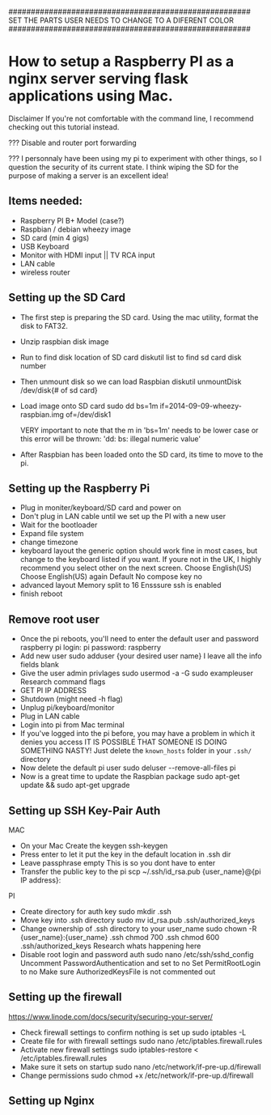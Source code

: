 <!--//

title: How to set up a home server using a Raspberry Pi
date: 2014-10-28
image: placeholder.webp
live: false

//-->

######################################################
SET THE PARTS USER NEEDS TO CHANGE TO A DIFERENT COLOR
######################################################


# How to setup a Raspberry PI as a nginx server serving flask applications using Mac.

Disclaimer
If you're not comfortable with the command line, I recommend checking out this tutorial instead.

??? Disable and router port forwarding
<!-- snippet -->??? I personnaly have been using my pi to experiment with other things, so I question the security of its current state. I think wiping the SD for the purpose of making a server is an excellent idea!

## Items needed:

* Raspberry PI B+ Model (case?)
* Raspbian / debian wheezy image
* SD card (min 4 gigs)
* USB Keyboard
* Monitor with HDMI input || TV RCA input
* LAN cable
* wireless router


## Setting up the SD Card

* The first step is preparing the SD card. Using the mac utility, format the disk to FAT32.
* Unzip raspbian disk image
* Run to find disk location of SD card
        diskutil list to find sd card disk number
* Then unmount disk so we can load Raspbian
        diskutil unmountDisk /dev/disk{# of sd card}
* Load image onto SD card
        sudo dd bs=1m if=2014-09-09-wheezy-raspbian.img of=/dev/disk1

    VERY important to note that the m in 'bs=1m' needs to be lower case or this error will be thrown:
        'dd: bs: illegal numeric value'
* After Raspbian has been loaded onto the SD card, its time to move to the pi.


## Setting up the Raspberry Pi

* Plug in moniter/keyboard/SD card and power on
* Don't plug in LAN cable until we set up the PI with a new user
* Wait for the bootloader
* Expand file system
* change timezone
* keyboard layout
    the generic option should work fine in most cases, but change to the keyboard listed if you want.
    If youre not in the UK, I highly recommend you select other on the next screen.
    Choose English(US)
    Choose English(US) again
    Default
    No compose key
    no
* advanced layout
    Memory split to 16
    Ensssure ssh is enabled
* finish reboot


## Remove root user

* Once the pi reboots, you'll need to enter the default user and password
        raspberry pi login: pi
        password: raspberry
* Add new user
        sudo adduser {your desired user name}
    I leave all the info fields blank
* Give the user admin privlages
        sudo usermod -a -G sudo exampleuser
    Research command flags
* GET PI IP ADDRESS
* Shutdown (might need -h flag)
* Unplug pi/keyboard/monitor
* Plug in LAN cable
* Login into pi from Mac terminal
* If you've logged into the pi before, you may have a problem in which it denies you access
        IT IS POSSIBLE THAT SOMEONE IS DOING SOMETHING NASTY!
    Just delete the `known_hosts` folder in your `.ssh/` directory
* Now delete the default pi user
        sudo deluser --remove-all-files pi
* Now is a great time to update the Raspbian package
        sudo apt-get update && sudo apt-get upgrade


## Setting up SSH Key-Pair Auth

MAC
* On your Mac Create the keygen
        ssh-keygen
* Press enter to let it put the key in the default location in .ssh dir
* Leave passphrase empty
    This is so you dont have to enter
* Transfer the public key to the pi
        scp ~/.ssh/id_rsa.pub {user_name}@{pi IP address}:

PI
* Create directory for auth key
        sudo mkdir .ssh
* Move key into .ssh directory
        sudo mv id_rsa.pub .ssh/authorized_keys
* Change ownership of .ssh directory to your user_name
        sudo chown -R {user_name}:{user_name} .ssh
        chmod 700 .ssh
        chmod 600 .ssh/authorized_keys
   Research whats happening here
* Disable root login and password auth
        sudo nano /etc/ssh/sshd_config
   Uncomment PasswordAuthentication and set to no
   Set PermitRootLogin to no
   Make sure AuthorizedKeysFile is not commented out

## Setting up the firewall

https://www.linode.com/docs/security/securing-your-server/
* Check firewall settings to confirm nothing is set up
        sudo iptables -L
* Create file for with firewall settings
        sudo nano /etc/iptables.firewall.rules
* Activate new firewall settings
        sudo iptables-restore < /etc/iptables.firewall.rules
* Make sure it sets on startup
        sudo nano /etc/network/if-pre-up.d/firewall
* Change permissions
        sudo chmod +x /etc/network/if-pre-up.d/firewall


## Setting up Nginx




